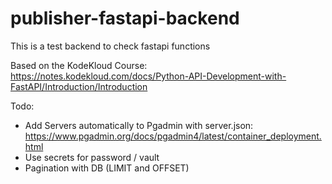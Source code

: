 # publisher-fastapi-backend
This is a test backend to check fastapi functions


Based on the KodeKloud Course: https://notes.kodekloud.com/docs/Python-API-Development-with-FastAPI/Introduction/Introduction


Todo:
- Add Servers automatically to Pgadmin with server.json: https://www.pgadmin.org/docs/pgadmin4/latest/container_deployment.html
- Use secrets for password / vault
- Pagination with DB (LIMIT and OFFSET)